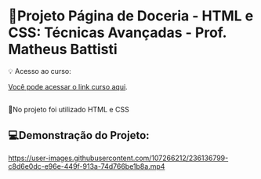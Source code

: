 # 🧁Projeto Página de Doceria - HTML e CSS: Técnicas Avançadas - Prof. Matheus Battisti

💡 Acesso ao curso:

[Você pode acessar o link curso aqui](https://www.udemy.com/course/html5-e-css3-tecnicas-avancadas-com-flexbox-e-3-projetos/).

##
📌No projeto foi utilizado HTML e CSS


##

## 💻Demonstração do Projeto:



https://user-images.githubusercontent.com/107266212/236136799-c8d6e0dc-e96e-449f-913a-74d766be1b8a.mp4



